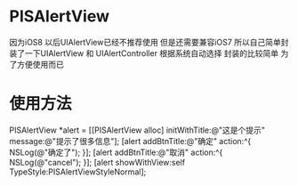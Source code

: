 # PISAlertView
因为iOS8 以后UIAlertView已经不推荐使用 但是还需要兼容iOS7
所以自己简单封装了一下UIAlertView 和 UIAlertController
根据系统自动选择 封装的比较简单 为了方便使用而已

# 使用方法
PISAlertView *alert = [[PISAlertView alloc] initWithTitle:@"这是个提示" message:@"提示了很多信息"];
[alert addBtnTitle:@"确定" action:^{
NSLog(@"确定了");
}];
[alert addBtnTitle:@"取消" action:^{
NSLog(@"cancel");
}];
[alert showWithView:self TypeStyle:PISAlertViewStyleNormal];

